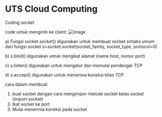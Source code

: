 # UTS Cloud Computing
 Coding socket

code untuk mengirim ke client:
![image](https://github.com/RizkiaMeisya/UTS-Cloud-Computing/assets/132799407/10b5f123-a372-4b66-84d9-010e8f575cd3)

a) Fungsi socket.socket() digunakan untuk membuat socket
sintaks umum dari fungsi socket 
s=socket.socket(socket_family, socket_type, protocol=0)

b) s.bind() digunakan untuk mengikat alamat (nama host, nomor port)

c) s.listen() digunakan untuk mengatur dan memulai pendengar TCP

d) s.accept() digunakan untuk menerima koneksi klien TCP

cara dalam membuat 
1. buat socket dengan cara mengimpor metode socket kelas socket (import socket)
2. Ikat socket ke port
3. Mulai menerima koneksi pada socket

